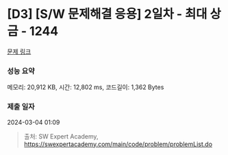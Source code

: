 # [D3] [S/W 문제해결 응용] 2일차 - 최대 상금 - 1244 

[문제 링크](https://swexpertacademy.com/main/code/problem/problemDetail.do?contestProbId=AV15Khn6AN0CFAYD) 

### 성능 요약

메모리: 20,912 KB, 시간: 12,802 ms, 코드길이: 1,362 Bytes

### 제출 일자

2024-03-04 01:09



> 출처: SW Expert Academy, https://swexpertacademy.com/main/code/problem/problemList.do